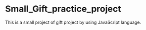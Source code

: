 # Small_Gift_practice_project
This is a small project of gift project by using JavaScript language.
